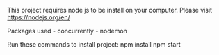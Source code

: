 This project requires node js to be install on your computer. Please visit https://nodejs.org/en/

Packages used
    - concurrently
    - nodemon

Run these commands to install project:
    npm install
    npm start